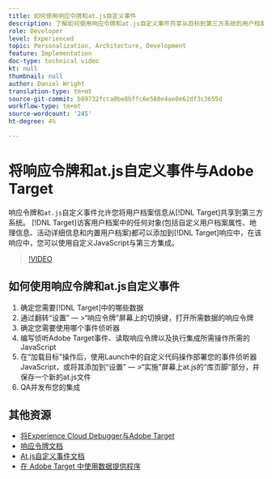 ```yaml
---
title: 如何使用响应令牌和at.js自定义事件
description: 了解如何使用响应令牌和at.js自定义事件共享从目标到第三方系统的用户档案信息。
role: Developer
level: Experienced
topic: Personalization, Architecture, Development
feature: Implementation
doc-type: technical video
kt: null
thumbnail: null
author: Daniel Wright
translation-type: tm+mt
source-git-commit: b89732fcca0be8bffc6e580e4ae0e62df3c3655d
workflow-type: tm+mt
source-wordcount: '245'
ht-degree: 4%

---
```



# 将响应令牌和at.js自定义事件与Adobe Target

响应令牌和`at.js`自定义事件允许您将用户档案信息从[!DNL Target]共享到第三方系统。 [!DNL Target]访客用户档案中的任何对象(包括自定义用户档案属性、地理信息、活动详细信息和内置用户档案)都可以添加到[!DNL Target]响应中，在该响应中，您可以使用自定义JavaScript与第三方集成。

>[!VIDEO](https://video.tv.adobe.com/v/23253/?quality=12)

## 如何使用响应令牌和at.js自定义事件

1. 确定您需要[!DNL Target]中的哪些数据
1. 通过翻转“设置” — >“响应令牌”屏幕上的切换键，打开所需数据的响应令牌
1. 确定您需要使用哪个事件侦听器
1. 编写侦听Adobe Target事件、读取响应令牌以及执行集成所需操作所需的JavaScript
1. 在“加载目标”操作后，使用Launch中的自定义代码操作部署您的事件侦听器JavaScript，或将其添加到“设置” — >“实施”屏幕上at.js的“库页脚”部分，并保存一个新的at.js文件
1. QA并发布您的集成

## 其他资源

* [将Experience Cloud Debugger与Adobe Target](../troubleshooting/troubleshoot-with-the-experience-cloud-debugger.md)
* [响应令牌文档](https://docs.adobe.com/help/en/target/using/administer/response-tokens.html)
* [At.js自定义事件文档](https://docs.adobe.com/content/help/en/target/using/implement-target/client-side/functions-overview/atjs-custom-events.html)
* [在 Adobe Target 中使用数据提供程序](use-data-providers-to-integrate-third-party-data.md)